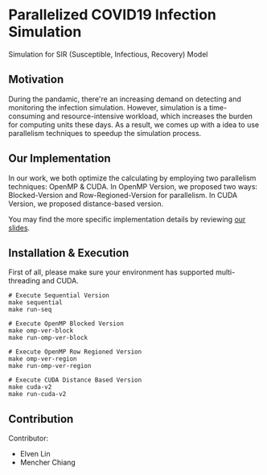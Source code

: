 # Parallelized COVID19 Infection Simulation
Simulation for SIR (Susceptible, Infectious, Recovery) Model
## Motivation
During the pandamic, there're an increasing demand on detecting and monitoring the infection simulation. However, simulation is a time-consuming and resource-intensive workload, which increases the burden for computing units these days. As a result, we comes up with a idea to use parallelism techniques to speedup the simulation process.

## Our Implementation
In our work, we both optimize the calculating by employing two parallelism techniques: OpenMP & CUDA.
In OpenMP Version, we proposed two ways: Blocked-Version and Row-Regioned-Version for parallelism.
In CUDA Version, we proposed distance-based version.

You may find the more specific implementation details by reviewing [our slides](https://github.com/Louis5499/Parallelize-COVID19-Infection-Simulation/blob/master/PP20-Final.pdf).

## Installation & Execution
First of all, please make sure your environment has supported multi-threading and CUDA.
```shell
# Execute Sequential Version
make sequential
make run-seq

# Execute OpenMP Blocked Version
make omp-ver-block
make run-omp-ver-block

# Execute OpenMP Row Regioned Version
make omp-ver-region
make run-omp-ver-region

# Execute CUDA Distance Based Version
make cuda-v2
make run-cuda-v2
```

## Contribution
Contributor:
- Elven Lin
- Mencher Chiang
